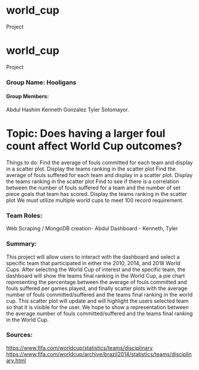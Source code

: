 # world_cup
Project 

# world_cup
Project 

### Group Name: Hooligans

#### Group Members: 
Abdul Hashim
Kenneth Gonzalez
Tyler Sotomayor.

# Topic: Does having a larger foul count affect World Cup outcomes? 

Things to do: 
Find the average of fouls committed for each team and display in a scatter plot.
Display the teams ranking in the scatter plot
Find the average of fouls suffered for each team and display in a scatter plot. 
Display the teams ranking in the scatter plot
Find to see if there is a correlation between the number of fouls suffered for a team and the number of set piece goals that team has scored.
Display the teams ranking in the scatter plot
We must utilize multiple world cups to meet 100 record requirement. 

### Team Roles: 
Web Scraping / MongoDB creation- Abdul 
Dashboard - Kenneth, Tyler

### Summary:  
This project will allow users to interact with the dashboard and select a specific team that participated in either the 2010, 2014, and 2018 World Cups. After selecting the World Cup of interest and the specific team, the dashboard will show the teams final ranking in the World Cup, a pie chart representing the percentage between the average of fouls committed and fouls suffered per games played, and finally scatter plots with the average number of fouls committed/suffered and the teams final ranking in the world cup. This scatter plot will update and will highlight the users selected team so that it is visible for the user. We hope to show a representation between the average number of fouls committed/suffered and the teams final ranking in the World Cup. 

### Sources: 
https://www.fifa.com/worldcup/statistics/teams/disciplinary
https://www.fifa.com/worldcup/archive/brazil2014/statistics/teams/disciplinary.html
